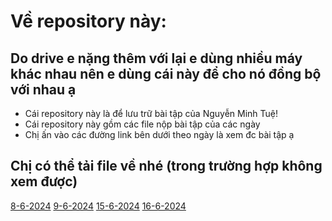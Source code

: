 # Về repository này:
## Do drive e nặng thêm với lại e dùng nhiều máy khác nhau nên e dùng cái này để cho nó đồng bộ với nhau ạ
* Cái repository này là để lưu trữ bài tập của Nguyễn Minh Tuệ!
* Cái repository này gồm các file nộp bài tập của các ngày
* Chị ấn vào các đường link bên dưới theo ngày là xem đc bài tập ạ 


## Chị có thể tải file về nhé (trong trường hợp không xem được)
[8-6-2024](https://drive.google.com/drive/folders/19PU7A8tVnSDSEudOqI1XIHF3ONAhZZj8?usp=sharing)
[9-6-2024](https://drive.google.com/drive/folders/19PU7A8tVnSDSEudOqI1XIHF3ONAhZZj8?usp=sharing)
[15-6-2024](https://drive.google.com/file/d/1pDuz7d-63vvsgL6Q5lG7pRqhUVLSo6AL/view?usp=sharing)
[16-6-2024](https://drive.google.com/file/d/1pDuz7d-63vvsgL6Q5lG7pRqhUVLSo6AL/view?usp=sharing)


